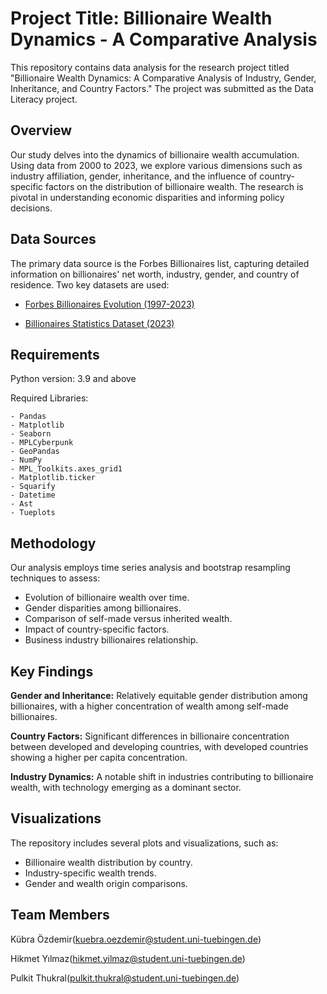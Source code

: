 # Project Title: Billionaire Wealth Dynamics - A Comparative Analysis

This repository contains data analysis for the research project titled "Billionaire Wealth Dynamics: A Comparative Analysis of Industry, Gender, Inheritance, and Country Factors." The project was submitted as the Data Literacy project.

## Overview

Our study delves into the dynamics of billionaire wealth accumulation. Using data from 2000 to 2023, we explore various dimensions such as industry affiliation, gender, inheritance, and the influence of country-specific factors on the distribution of billionaire wealth. The research is pivotal in understanding economic disparities and informing policy decisions.

## Data Sources

The primary data source is the Forbes Billionaires list, capturing detailed information on billionaires' net worth, industry, gender, and country of residence. Two key datasets are used:

- [Forbes Billionaires Evolution (1997-2023)](https://www.kaggle.com/datasets/guillemservera/forbes-billionaires-1997-2023)

- [Billionaires Statistics Dataset (2023)](https://www.kaggle.com/datasets/nelgiriyewithana/billionaires-statistics-dataset/data)

## Requirements

Python version: 3.9 and above

Required Libraries:

````
- Pandas
- Matplotlib
- Seaborn
- MPLCyberpunk
- GeoPandas
- NumPy
- MPL_Toolkits.axes_grid1
- Matplotlib.ticker
- Squarify
- Datetime
- Ast
- Tueplots
````

## Methodology

Our analysis employs time series analysis and bootstrap resampling techniques to assess:

- Evolution of billionaire wealth over time.
- Gender disparities among billionaires.
- Comparison of self-made versus inherited wealth.
- Impact of country-specific factors.
- Business industry billionaires relationship.

## Key Findings

**Gender and Inheritance:** Relatively equitable gender distribution among billionaires, with a higher concentration of wealth among self-made billionaires.

**Country Factors:** Significant differences in billionaire concentration between developed and developing countries, with developed countries showing a higher per capita concentration.

**Industry Dynamics:** A notable shift in industries contributing to billionaire wealth, with technology emerging as a dominant sector.

## Visualizations

The repository includes several plots and visualizations, such as:

- Billionaire wealth distribution by country.
- Industry-specific wealth trends.
- Gender and wealth origin comparisons.

## Team Members

Kübra Özdemir([kuebra.oezdemir@student.uni-tuebingen.de](mailto:kuebra.oezdemir@student.uni-tuebingen.de))

Hikmet Yılmaz([hikmet.yilmaz@student.uni-tuebingen.de](mailto:hikmet.yilmaz@student.uni-tuebingen.de))

Pulkit Thukral([pulkit.thukral@student.uni-tuebingen.de](mailto:pulkit.thukral@student.uni-tuebingen.de))
